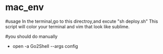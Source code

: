 mac_env
=======
#usage
In the terminal,go to this directroy,and excute "sh deploy.sh"
This script will color your terminal and vim that look like sublime.

#you should do manually
* open -a Go2Shell --args config
